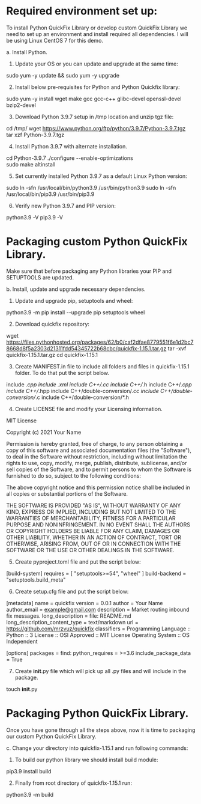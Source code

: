 # Required environment set up:
To install Python QuickFix Library or develop custom QuickFix Library we need to set up an environment and install required all dependencies. I will be using Linux CentOS 7 for this demo.

a. Install Python.
    
1. Update your OS or you can update and upgrade at the same time:

sudo yum -y update && sudo yum -y upgrade
        
2. Install below pre-requisites for Python and Python Quickfix library:

sudo yum -y install wget make gcc gcc-c++ glibc-devel openssl-devel bzip2-devel

3. Download Python 3.9.7 setup in /tmp location and unzip tgz file:

cd /tmp/
wget https://www.python.org/ftp/python/3.9.7/Python-3.9.7.tgz            
tar xzf Python-3.9.7.tgz

4. Install Python 3.9.7 with alternate installation.

cd Python-3.9.7
./configure --enable-optimizations            
sudo make altinstall

5. Set currently installed Python 3.9.7 as a default Linux Python version:

sudo ln -sfn /usr/local/bin/python3.9 /usr/bin/python3.9
sudo ln -sfn /usr/local/bin/pip3.9 /usr/bin/pip3.9

6. Verify new Python 3.9.7 and PIP version:

python3.9 -V
pip3.9 -V

# Packaging custom Python QuickFix Library.
Make sure that before packaging any Python libraries your PIP and SETUPTOOLS are updated.
    
b. Install, update and upgrade necessary dependencies.

1. Update and upgrade pip, setuptools and wheel:

python3.9 -m pip install --upgrade pip setuptools wheel

2. Download quickfix repository:

wget https://files.pythonhosted.org/packages/62/b0/caf2dfae8779551f6e1d2bc78668d8f5a2303d21311fdd54345722b68cbc/quickfix-1.15.1.tar.gz
tar -xvf quickfix-1.15.1.tar.gz
cd quickfix-1.15.1

3. Create MANIFEST.in file to include all folders and files in quickfix-1.15.1 folder. To do that put the script below.

include *.cpp
include *.xml
include C++/*.cc
include C++/*.h
include C++/*.cpp
include C++/*.hpp
include C++/double-conversion/*.cc
include C++/double-conversion/*.c
include C++/double-conversion/*.h

4. Create LICENSE file and modify your Licensing information.

MIT License

Copyright (c) 2021 Your Name

Permission is hereby granted, free of charge, to any person obtaining a copy
of this software and associated documentation files (the "Software"), to deal
in the Software without restriction, including without limitation the rights
to use, copy, modify, merge, publish, distribute, sublicense, and/or sell
copies of the Software, and to permit persons to whom the Software is
furnished to do so, subject to the following conditions:

The above copyright notice and this permission notice shall be included in all
copies or substantial portions of the Software.

THE SOFTWARE IS PROVIDED "AS IS", WITHOUT WARRANTY OF ANY KIND, EXPRESS OR
IMPLIED, INCLUDING BUT NOT LIMITED TO THE WARRANTIES OF MERCHANTABILITY,
FITNESS FOR A PARTICULAR PURPOSE AND NONINFRINGEMENT. IN NO EVENT SHALL THE
AUTHORS OR COPYRIGHT HOLDERS BE LIABLE FOR ANY CLAIM, DAMAGES OR OTHER
LIABILITY, WHETHER IN AN ACTION OF CONTRACT, TORT OR OTHERWISE, ARISING FROM,
OUT OF OR IN CONNECTION WITH THE SOFTWARE OR THE USE OR OTHER DEALINGS IN THE
SOFTWARE.

5. Create pyproject.toml file and put the script below:

[build-system]
requires = [
    "setuptools>=54",
    "wheel"
]
build-backend = "setuptools.build_meta"

6. Create setup.cfg file and put the script below:

[metadata]
name = quickfix
version = 0.0.1
author = Your Name
author_email = example@gmail.com
description = Market routing inbound fix messages.
long_description = file: README.md
long_description_content_type = text/markdown
url = https://github.com/mrzvuz/quickfix
classifiers =
    Programming Language :: Python :: 3
    License :: OSI Approved :: MIT License
    Operating System :: OS Independent

[options]
packages = find:
python_requires = >=3.6
include_package_data = True

7. Create __init__.py file which will pick up all .py files and will include in the package.

touch __init__.py

# Packaging Python QuickFix Library.
Once you have gone through all the steps above, now it is time to packaging our custom Python QuickFix Library.

c. Change your directory into quickfix-1.15.1 and run following commands:

1. To build our python library we should install build module:

pip3.9 install build

2. Finally from root directory of quickfix-1.15.1 run:

python3.9 -m build














